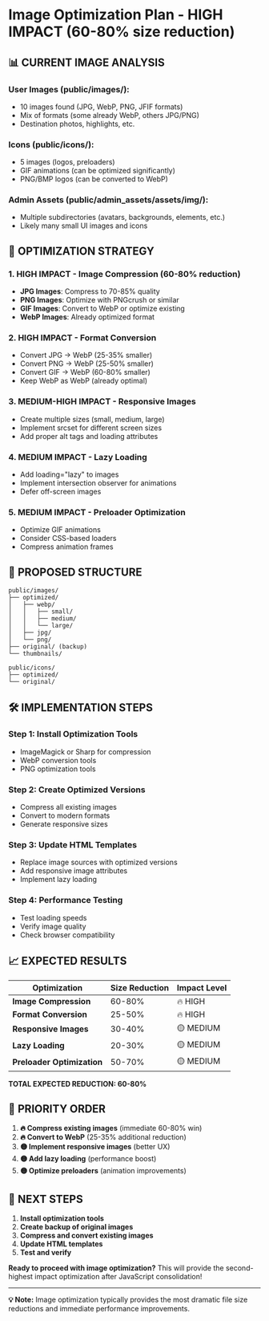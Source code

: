 # Image Optimization Plan - HIGH IMPACT (60-80% size reduction)

## 📊 **CURRENT IMAGE ANALYSIS**

### **User Images (public/images/):**
- 10 images found (JPG, WebP, PNG, JFIF formats)
- Mix of formats (some already WebP, others JPG/PNG)
- Destination photos, highlights, etc.

### **Icons (public/icons/):**
- 5 images (logos, preloaders)
- GIF animations (can be optimized significantly)
- PNG/BMP logos (can be converted to WebP)

### **Admin Assets (public/admin_assets/assets/img/):**
- Multiple subdirectories (avatars, backgrounds, elements, etc.)
- Likely many small UI images and icons

## 🎯 **OPTIMIZATION STRATEGY**

### **1. HIGH IMPACT - Image Compression (60-80% reduction)**
- **JPG Images**: Compress to 70-85% quality
- **PNG Images**: Optimize with PNGcrush or similar
- **GIF Images**: Convert to WebP or optimize existing
- **WebP Images**: Already optimized format

### **2. HIGH IMPACT - Format Conversion**
- Convert JPG → WebP (25-35% smaller)
- Convert PNG → WebP (25-50% smaller)
- Convert GIF → WebP (60-80% smaller)
- Keep WebP as WebP (already optimal)

### **3. MEDIUM-HIGH IMPACT - Responsive Images**
- Create multiple sizes (small, medium, large)
- Implement srcset for different screen sizes
- Add proper alt tags and loading attributes

### **4. MEDIUM IMPACT - Lazy Loading**
- Add loading="lazy" to images
- Implement intersection observer for animations
- Defer off-screen images

### **5. MEDIUM IMPACT - Preloader Optimization**
- Optimize GIF animations
- Consider CSS-based loaders
- Compress animation frames

## 📁 **PROPOSED STRUCTURE**

```
public/images/
├── optimized/
│   ├── webp/
│   │   ├── small/
│   │   ├── medium/
│   │   └── large/
│   ├── jpg/
│   └── png/
├── original/ (backup)
└── thumbnails/

public/icons/
├── optimized/
└── original/
```

## 🛠 **IMPLEMENTATION STEPS**

### **Step 1: Install Optimization Tools**
- ImageMagick or Sharp for compression
- WebP conversion tools
- PNG optimization tools

### **Step 2: Create Optimized Versions**
- Compress all existing images
- Convert to modern formats
- Generate responsive sizes

### **Step 3: Update HTML Templates**
- Replace image sources with optimized versions
- Add responsive image attributes
- Implement lazy loading

### **Step 4: Performance Testing**
- Test loading speeds
- Verify image quality
- Check browser compatibility

## 📈 **EXPECTED RESULTS**

| **Optimization** | **Size Reduction** | **Impact Level** |
|-------------------|-------------------|------------------|
| **Image Compression** | 60-80% | 🔥 HIGH |
| **Format Conversion** | 25-50% | 🔥 HIGH |
| **Responsive Images** | 30-40% | 🟡 MEDIUM |
| **Lazy Loading** | 20-30% | 🟡 MEDIUM |
| **Preloader Optimization** | 50-70% | 🟡 MEDIUM |

**TOTAL EXPECTED REDUCTION: 60-80%**

## 🎯 **PRIORITY ORDER**

1. **🔥 Compress existing images** (immediate 60-80% win)
2. **🔥 Convert to WebP** (25-35% additional reduction)
3. **🟡 Implement responsive images** (better UX)
4. **🟡 Add lazy loading** (performance boost)
5. **🟡 Optimize preloaders** (animation improvements)

## 🚀 **NEXT STEPS**

1. **Install optimization tools**
2. **Create backup of original images**
3. **Compress and convert existing images**
4. **Update HTML templates**
5. **Test and verify**

**Ready to proceed with image optimization?** This will provide the second-highest impact optimization after JavaScript consolidation!

---

**💡 Note:** Image optimization typically provides the most dramatic file size reductions and immediate performance improvements.

